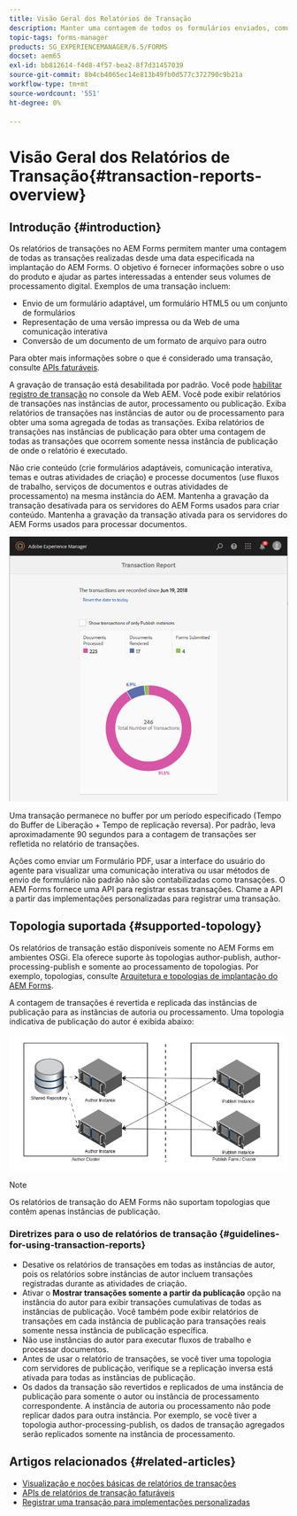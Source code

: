 ```yaml
---
title: Visão Geral dos Relatórios de Transação
description: Manter uma contagem de todos os formulários enviados, comunicação interativa renderizada, Documentos convertidos em um formato para outro e muito mais
topic-tags: forms-manager
products: SG_EXPERIENCEMANAGER/6.5/FORMS
docset: aem65
exl-id: bb812614-f4d8-4f57-bea2-8f7d31457039
source-git-commit: 8b4cb4065ec14e813b49fb0d577c372790c9b21a
workflow-type: tm+mt
source-wordcount: '551'
ht-degree: 0%

---
```


# Visão Geral dos Relatórios de Transação{#transaction-reports-overview}

## Introdução {#introduction}

Os relatórios de transações no AEM Forms permitem manter uma contagem de todas as transações realizadas desde uma data especificada na implantação do AEM Forms. O objetivo é fornecer informações sobre o uso do produto e ajudar as partes interessadas a entender seus volumes de processamento digital. Exemplos de uma transação incluem:

* Envio de um formulário adaptável, um formulário HTML5 ou um conjunto de formulários
* Representação de uma versão impressa ou da Web de uma comunicação interativa
* Conversão de um documento de um formato de arquivo para outro

Para obter mais informações sobre o que é considerado uma transação, consulte [APIs faturáveis](../../forms/using/transaction-reports-billable-apis.md).

A gravação de transação está desabilitada por padrão. Você pode [habilitar registro de transação](../../forms/using/viewing-and-understanding-transaction-reports.md#setting-up-transaction-reports) no console da Web AEM. Você pode exibir relatórios de transações nas instâncias de autor, processamento ou publicação. Exiba relatórios de transações nas instâncias de autor ou de processamento para obter uma soma agregada de todas as transações. Exiba relatórios de transações nas instâncias de publicação para obter uma contagem de todas as transações que ocorrem somente nessa instância de publicação de onde o relatório é executado.

Não crie conteúdo (crie formulários adaptáveis, comunicação interativa, temas e outras atividades de criação) e processe documentos (use fluxos de trabalho, serviços de documentos e outras atividades de processamento) na mesma instância do AEM. Mantenha a gravação da transação desativada para os servidores do AEM Forms usados para criar conteúdo. Mantenha a gravação da transação ativada para os servidores do AEM Forms usados para processar documentos.

![sample-transaction-report-author-1](assets/sample-transaction-report-author-1.png)

Uma transação permanece no buffer por um período especificado (Tempo do Buffer de Liberação + Tempo de replicação reversa). Por padrão, leva aproximadamente 90 segundos para a contagem de transações ser refletida no relatório de transações.

Ações como enviar um Formulário PDF, usar a interface do usuário do agente para visualizar uma comunicação interativa ou usar métodos de envio de formulário não padrão não são contabilizadas como transações. O AEM Forms fornece uma API para registrar essas transações. Chame a API a partir das implementações personalizadas para registrar uma transação.

## Topologia suportada {#supported-topology}

Os relatórios de transação estão disponíveis somente no AEM Forms em ambientes OSGi. Ela oferece suporte às topologias author-publish, author-processing-publish e somente ao processamento de topologias. Por exemplo, topologias, consulte [Arquitetura e topologias de implantação do AEM Forms](../../forms/using/transaction-reports-overview.md).

A contagem de transações é revertida e replicada das instâncias de publicação para as instâncias de autoria ou processamento. Uma topologia indicativa de publicação do autor é exibida abaixo:

![simple-author-publish-topology](assets/simple-author-publish-topology.png)

>[!NOTE]
>
>Os relatórios de transação do AEM Forms não suportam topologias que contêm apenas instâncias de publicação.

### Diretrizes para o uso de relatórios de transação {#guidelines-for-using-transaction-reports}

* Desative os relatórios de transações em todas as instâncias de autor, pois os relatórios sobre instâncias de autor incluem transações registradas durante as atividades de criação.
* Ativar o **Mostrar transações somente a partir da publicação** opção na instância do autor para exibir transações cumulativas de todas as instâncias de publicação. Você também pode exibir relatórios de transações em cada instância de publicação para transações reais somente nessa instância de publicação específica.
* Não use instâncias do autor para executar fluxos de trabalho e processar documentos.
* Antes de usar o relatório de transações, se você tiver uma topologia com servidores de publicação, verifique se a replicação inversa está ativada para todas as instâncias de publicação.
* Os dados da transação são revertidos e replicados de uma instância de publicação para somente o autor ou instância de processamento correspondente. A instância de autoria ou processamento não pode replicar dados para outra instância. Por exemplo, se você tiver a topologia author-processing-publish, os dados de transação agregados serão replicados somente na instância de processamento.

## Artigos relacionados {#related-articles}

* [Visualização e noções básicas de relatórios de transações](../../forms/using/viewing-and-understanding-transaction-reports.md)
* [APIs de relatórios de transação faturáveis](../../forms/using/transaction-reports-billable-apis.md)
* [Registrar uma transação para implementações personalizadas](/help/forms/using/record-transaction-custom-implementation.md)
